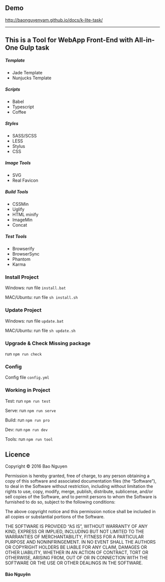 ## Demo 

http://baonguyenyam.github.io/docs/k-lite-task/

---

## This is a Tool for WebApp Front-End with All-in-One Gulp task 

##### Template 

* Jade Template
* Nunjucks Template

##### Scripts 

* Babel
* Typescript
* Coffee 

##### Styles

* SASS/SCSS
* LESS
* Stylus
* CSS

##### Image Tools

* SVG
* Real Favicon

##### Build Tools

* CSSMin
* Uglify
* HTML minify
* ImageMin
* Concat 

##### Test Tools

* Browserify
* BrowserSync
* Phantom
* Karma


### Install Project 

Windows: run file `install.bat`

MAC/Ubuntu: run file `sh install.sh` 

### Update Project

Windows: run file `update.bat`

MAC/Ubuntu: run file `sh update.sh` 

### Upgrade & Check Missing package

run `npm run check`

### Config 

Config file `config.yml`

### Working in Project

Test: run `npm run test`

Serve: run `npm run serve`

Build: run `npm run pro`

Dev: run `npm run dev`

Tools: run `npm run tool`

## Licence

Copyright &copy; 2016 Bao Nguyen

Permission is hereby granted, free of charge, to any person obtaining a copy of this software and associated documentation files (the “Software”), to deal in the Software without restriction, including without limitation the rights to use, copy, modify, merge, publish, distribute, sublicense, and/or sell copies of the Software, and to permit persons to whom the Software is furnished to do so, subject to the following conditions:

The above copyright notice and this permission notice shall be included in all copies or substantial portions of the Software.

THE SOFTWARE IS PROVIDED “AS IS”, WITHOUT WARRANTY OF ANY KIND, EXPRESS OR IMPLIED, INCLUDING BUT NOT LIMITED TO THE WARRANTIES OF MERCHANTABILITY, FITNESS FOR A PARTICULAR PURPOSE AND NONINFRINGEMENT. IN NO EVENT SHALL THE AUTHORS OR COPYRIGHT HOLDERS BE LIABLE FOR ANY CLAIM, DAMAGES OR OTHER LIABILITY, WHETHER IN AN ACTION OF CONTRACT, TORT OR OTHERWISE, ARISING FROM, OUT OF OR IN CONNECTION WITH THE SOFTWARE OR THE USE OR OTHER DEALINGS IN THE SOFTWARE.

#### Bảo Nguyên
